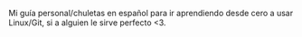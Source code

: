 Mi guía personal/chuletas en español  para ir aprendiendo desde cero a usar
Linux/Git, si a alguien le sirve perfecto <3.
